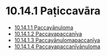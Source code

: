 # 10.14.1 Paṭiccavāra

* [10.14.1.1 Paccayānuloma](10.14.1/10.14.1.1.md)
* [10.14.1.2 Paccayapaccanīya](10.14.1/10.14.1.2.md)
* [10.14.1.3 Paccayānulomapaccanīya](10.14.1/10.14.1.3.md)
* [10.14.1.4 Paccayapaccanīyānuloma](10.14.1/10.14.1.4.md)
